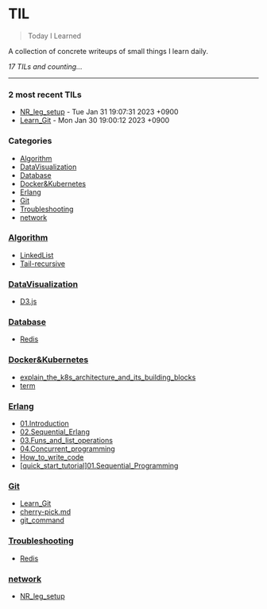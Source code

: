 # TIL
> Today I Learned


A collection of concrete writeups of small things I learn daily.


_17 TILs and counting..._

---

### 2 most recent TILs

- [NR_leg_setup](network/NR_leg_setup.md) - Tue Jan 31 19:07:31 2023 +0900
- [Learn_Git](Git/Learn_Git.md) - Mon Jan 30 19:00:12 2023 +0900

### Categories

- [Algorithm](#Algorithm)
- [DataVisualization](#DataVisualization)
- [Database](#Database)
- [Docker&Kubernetes](#Docker&Kubernetes)
- [Erlang](#Erlang)
- [Git](#Git)
- [Troubleshooting](#Troubleshooting)
- [network](#network)

### [Algorithm](#Algorithm)
- [LinkedList](Algorithm/LinkedList.md)
- [Tail-recursive](Algorithm/Tail-recursive.md)

### [DataVisualization](#DataVisualization)
- [D3.js](DataVisualization/D3.js.md)

### [Database](#Database)
- [Redis](Database/Redis.md)

### [Docker&Kubernetes](#Docker&Kubernetes)
- [explain_the_k8s_architecture_and_its_building_blocks](Docker&Kubernetes/explain_the_k8s_architecture_and_its_building_blocks.md)
- [term](Docker&Kubernetes/term.md)

### [Erlang](#Erlang)
- [01.Introduction](Erlang/01.Introduction.md)
- [02.Sequential_Erlang](Erlang/02.Sequential_Erlang.md)
- [03.Funs_and_list_operations](Erlang/03.Funs_and_list_operations.md)
- [04.Concurrent_programming](Erlang/04.Concurrent_programming.md)
- [How_to_write_code](Erlang/How_to_write_code.md)
- [[quick_start_tutorial]01.Sequential_Programming](Erlang/[quick_start_tutorial]01.Sequential_Programming.md)

### [Git](#Git)
- [Learn_Git](Git/Learn_Git.md)
- [cherry-pick.md](Git/cherry-pick.md)
- [git_command](Git/git_command.md)

### [Troubleshooting](#Troubleshooting)
- [Redis](Troubleshooting/Redis.md)

### [network](#network)
- [NR_leg_setup](network/NR_leg_setup.md)

[1]: https://simonwillison.net/2020/Apr/20/self-rewriting-readme/
[2]: https://github.com/jbranchaud/til

